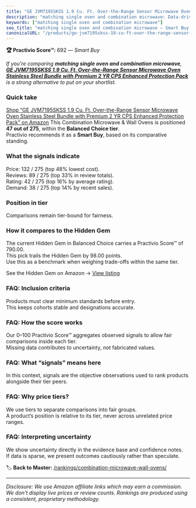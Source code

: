 ```yaml
---
title: "GE JVM7195SKSS 1.9 Cu. Ft. Over-the-Range Sensor Microwave Oven Stainless Steel Bundle with Premium 2 YR CPS Enhanced Protection Pack"
description: "matching single oven and combination microwave: Data-driven within Balanced Choice ranking using the Practivio Score™. Positioned by quality, value, demand, fi…"
keywords: ["matching single oven and combination microwave"]
seo_title: "matching single oven and combination microwave — Smart Buy Balanced Choice (2025)"
canonicalURL: "/products/ge-jvm7195skss-19-cu-ft-over-the-range-sensor-microwave-oven-stainless-steel-bundle-with-premium-2-yr-cps-enhanced-protection-pack-B09X1ZXWN1/"
---
```


**🏆 Practivio Score™:** 692 — _Smart Buy_


*If you're comparing **matching single oven and combination microwave**, **[GE JVM7195SKSS 1.9 Cu. Ft. Over-the-Range Sensor Microwave Oven Stainless Steel Bundle with Premium 2 YR CPS Enhanced Protection Pack](https://www.amazon.com/dp/B09X1ZXWN1?tag=practivio-20)** is a strong alternative to put on your shortlist.*
### Quick take
[Shop “GE JVM7195SKSS 1.9 Cu. Ft. Over-the-Range Sensor Microwave Oven Stainless Steel Bundle with Premium 2 YR CPS Enhanced Protection Pack” on Amazon](https://www.amazon.com/dp/B09X1ZXWN1?tag=practivio-20)
This Combination Microwave & Wall Ovens is positioned **47 out of 275**, within the **Balanced Choice tier**.  
Practivio recommends it as a **Smart Buy**, based on its comparative standing.

### What the signals indicate
Price: 132 / 275 (top 48% lowest cost).  
Reviews: 89 / 275 (top 33% in review totals).  
Rating: 42 / 275 (top 16% by average rating).  
Demand: 38 / 275 (top 14% by recent sales).

### Position in tier
Comparisons remain tier-bound for fairness.

### How it compares to the Hidden Gem
The current Hidden Gem in Balanced Choice carries a Practivio Score™ of 790.00.  
This pick trails the Hidden Gem by 98.00 points.  
Use this as a benchmark when weighing trade-offs within the same tier.  

See the Hidden Gem on Amazon → [View listing](https://www.amazon.com/dp/B07JYNPTX3?tag=practivio-20)

### FAQ: Inclusion criteria
Products must clear minimum standards before entry.  
This keeps cohorts stable and designations accurate.

### FAQ: How the score works
Our 0–100 Practivio Score™ aggregates observed signals to allow fair comparisons inside each tier.  
Missing data contributes to uncertainty, not fabricated values.

### FAQ: What “signals” means here
In this context, signals are the objective observations used to rank products alongside their tier peers.

### FAQ: Why price tiers?
We use tiers to separate comparisons into fair groups.  
A product’s position is relative to its tier, never across unrelated price ranges.

### FAQ: Interpreting uncertainty
We show uncertainty directly in the evidence base and confidence notes.  
If data is sparse, we present outcomes cautiously rather than speculate.


🏷️ **Back to Master:** [/rankings/combination-microwave-wall-ovens/](/rankings/combination-microwave-wall-ovens/)

---
_Disclosure: We use Amazon affiliate links which may earn a commission. We don’t display live prices or review counts. Rankings are produced using a consistent, proprietary methodology._
